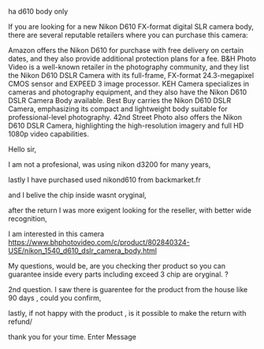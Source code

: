 ha d610 body only

If you are looking for a new Nikon D610 FX-format digital SLR camera body, there are several reputable retailers where you can purchase this camera:

Amazon offers the Nikon D610 for purchase with free delivery on certain dates, and they also provide additional protection plans for a fee​​.
B&H Photo Video is a well-known retailer in the photography community, and they list the Nikon D610 DSLR Camera with its full-frame, FX-format 24.3-megapixel CMOS sensor and EXPEED 3 image processor​​.
KEH Camera specializes in cameras and photography equipment, and they also have the Nikon D610 DSLR Camera Body available​​.
Best Buy carries the Nikon D610 DSLR Camera, emphasizing its compact and lightweight body suitable for professional-level photography​​.
42nd Street Photo also offers the Nikon D610 DSLR Camera, highlighting the high-resolution imagery and full HD 1080p video capabilities​​.

Hello sir, 

I am not a profesional, was using nikon d3200 for many years, 

lastly I have purchased used nikond610 from backmarket.fr 

and I belive the chip inside wasnt oryginal, 

after the return I was more exigent looking for the reseller, with better wide recognition, 

I am interested in this camera 
https://www.bhphotovideo.com/c/product/802840324-USE/nikon_1540_d610_dslr_camera_body.html

My questions, would be, are you checking ther product so you can guarantee inside every parts including exceed 3 chip are oryginal. ? 

2nd question. I saw there is guarentee for the product from the house like 90 days , could you confirm, 

lastly, if not happy with the product , is it possible to make the return with refund/ 

thank you for your time.
Enter Message